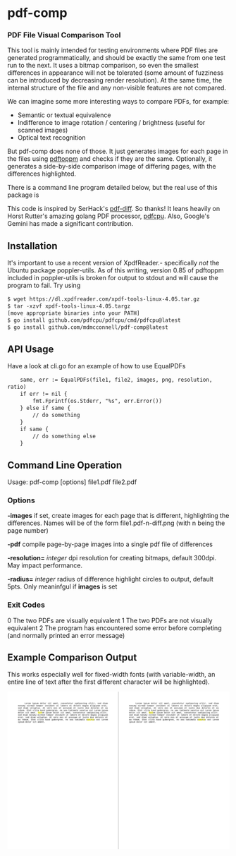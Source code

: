 # pdf-comp
### PDF File Visual Comparison Tool

This tool is mainly intended for testing environments where PDF files are generated programmatically, and should be exactly the same from one test run to the next.  It uses a bitmap comparison, so even the smallest differences in appearance will not be tolerated (some amount of fuzziness can be introduced by decreasing render resolution).  At the same time, the internal structure of the file and any non-visible features are not compared.

We can imagine some more interesting ways to compare PDFs, for example:

* Semantic or textual equivalence
* Indifference to image rotation / centering / brightness (useful for scanned images)
* Optical text recognition

But pdf-comp does none of those.  It just generates images for each page in the files using [pdftoppm](https://www.xpdfreader.com/pdftoppm-man.html) and checks if they are the same.  Optionally, it generates a side-by-side comparison image of differing pages, with the differences highlighted.

There is a command line program detailed below, but the real use of this package is 

This code is inspired by SerHack's [pdf-diff](https://github.com/serhack/pdf-diff).  So thanks!  It leans heavily on Horst Rutter's amazing golang PDF processor, [pdfcpu](https://pdfcpu.io/). Also, Google's Gemini has made a significant contribution.

## Installation
It's important to use a recent version of XpdfReader.- specifically *not* the Ubuntu package poppler-utils.  As of this writing, version 0.85 of pdftoppm included in poppler-utils is broken for output to stdout and will cause the program to fail.
Try using 
```
$ wget https://dl.xpdfreader.com/xpdf-tools-linux-4.05.tar.gz
$ tar -xzvf xpdf-tools-linux-4.05.targz
[move appropriate binaries into your PATH]
$ go install github.com/pdfcpu/pdfcpu/cmd/pdfcpu@latest
$ go install github.com/mdmcconnell/pdf-comp@latest
```

## API Usage
Have a look at cli.go for an example of how to use EqualPDFs
```
	same, err := EqualPDFs(file1, file2, images, png, resolution, ratio)
	if err != nil {
		fmt.Fprintf(os.Stderr, "%s", err.Error())
	} else if same {
		// do something
	}
	if same {
		// do something else
	}
```

## Command Line Operation
Usage: pdf-comp [options] file1.pdf file2.pdf 

### Options

**-images** if set, create images for each page that is different, highlighting the differences.  Names will be of the form file1.pdf-n-diff.png (with n being the page number)

**-pdf** compile page-by-page images into a single pdf file of differences

**-resolution=** *integer* dpi resolution for creating bitmaps, default 300dpi.  May impact performance.

**-radius=** *integer* radius of difference highlight circles to output, default 5pts.  Only meaninfgul if **images** is set

### Exit Codes
0    The two PDFs are visually equivalent
1    The two PDFs are not visually equivalent
2    The program has encountered some error before completing (and normally printed an error message)

## Example Comparison Output
This works especially well for fixed-width fonts (with variable-width, an entire line of text after the first different character will be highlighted).


![Lorem comparison][def]


[def]: https://github.com/mdmcconnell/pdf-comp/blob/f8abf71bbb09771c9b248301c2e9822cee40a101/assets/loremM.pdf-1-diff.png "Differences highlighted"